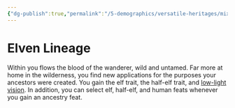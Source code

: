 ```yaml
---
{"dg-publish":true,"permalink":"/5-demographics/versatile-heritages/mixed-lineage/elven-lineage/","noteIcon":""}
---
```


# Elven Lineage

Within you flows the blood of the wanderer, wild and untamed. Far more at home in the wilderness, you find new applications for the purposes your ancestors were created. You gain the elf trait, the half-elf trait, and [low-light vision](https://2e.aonprd.com/Rules.aspx?ID=416). In addition, you can select elf, half-elf, and human feats whenever you gain an ancestry feat.